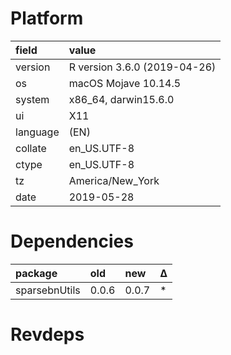 # Platform

|field    |value                        |
|:--------|:----------------------------|
|version  |R version 3.6.0 (2019-04-26) |
|os       |macOS Mojave 10.14.5         |
|system   |x86_64, darwin15.6.0         |
|ui       |X11                          |
|language |(EN)                         |
|collate  |en_US.UTF-8                  |
|ctype    |en_US.UTF-8                  |
|tz       |America/New_York             |
|date     |2019-05-28                   |

# Dependencies

|package       |old   |new   |Δ  |
|:-------------|:-----|:-----|:--|
|sparsebnUtils |0.0.6 |0.0.7 |*  |

# Revdeps

